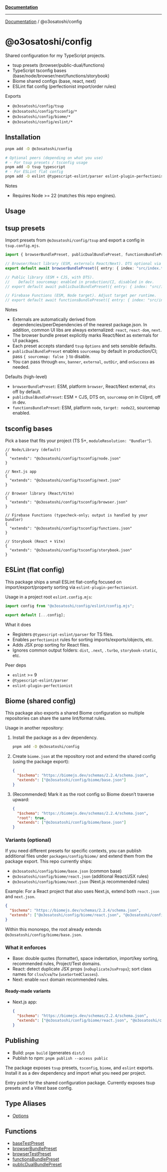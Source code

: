 [**Documentation**](../../README.md)

***

[Documentation](../../README.md) / @o3osatoshi/config

# @o3osatoshi/config

Shared configuration for my TypeScript projects.

- tsup presets (browser/public-dual/functions)
- TypeScript tsconfig bases (base/node/browser/next/functions/storybook)
- Biome shared configs (base, react, next)
- ESLint flat config (perfectionist import/order rules)

Exports
- `@o3osatoshi/config/tsup`
- `@o3osatoshi/config/tsconfig/*`
- `@o3osatoshi/config/biome/*`
- `@o3osatoshi/config/eslint/*`

## Installation

```sh
pnpm add -D @o3osatoshi/config

# Optional peers (depending on what you use)
# - For tsup presets / tsconfig usage
pnpm add -D tsup typescript
# - For ESLint flat config
pnpm add -D eslint @typescript-eslint/parser eslint-plugin-perfectionist
```

Notes
- Requires Node >= 22 (matches this repo engines).

## Usage

## tsup presets

Import presets from `@o3osatoshi/config/tsup` and export a config in `tsup.config.mjs`.

```ts
import { browserBundlePreset, publicDualBundlePreset, functionsBundlePreset } from "@o3osatoshi/config/tsup";

// Browser/React library (ESM, externals React/Next). DTS optional via { dts: true }.
export default await browserBundlePreset({ entry: { index: "src/index.tsx" }, dts: true });

// Public library (ESM + CJS, with DTS).
//    Default sourcemap: enabled in production/CI, disabled in dev.
// export default await publicDualBundlePreset({ entry: { index: "src/index.ts" } });

// Firebase Functions (ESM, Node target). Adjust target per runtime.
// export default await functionsBundlePreset({ entry: { index: "src/index.ts" } });
```

Notes
- Externals are automatically derived from dependencies/peerDependencies of the nearest package.json. In addition, common UI libs are always externalized: `react`, `react-dom`, `next`.
- The browser bundle preset explicitly marks React/Next as externals for UI packages.
- Each preset accepts standard `tsup` `Options` and sets sensible defaults.
- `publicDualBundlePreset` enables `sourcemap` by default in production/CI; pass `{ sourcemap: false }` to disable.
- You can pass through `env`, `banner`, `external`, `outDir`, and `onSuccess` as needed.

Defaults (high-level)
- `browserBundlePreset`: ESM, platform `browser`, React/Next external, `dts` off by default.
- `publicDualBundlePreset`: ESM + CJS, DTS on, `sourcemap` on in CI/prd, off in dev.
- `functionsBundlePreset`: ESM, platform `node`, `target: node22`, sourcemap enabled.

## tsconfig bases
Pick a base that fits your project (TS 5+, `moduleResolution: "Bundler"`).

```jsonc
// Node/Library (default)
{
  "extends": "@o3osatoshi/config/tsconfig/node.json"
}
```

```jsonc
// Next.js app
{
  "extends": "@o3osatoshi/config/tsconfig/next.json"
}
```

```jsonc
// Browser library (React/Vite)
{
  "extends": "@o3osatoshi/config/tsconfig/browser.json"
}
```

```jsonc
// Firebase Functions (typecheck‑only; output is handled by your bundler)
{
  "extends": "@o3osatoshi/config/tsconfig/functions.json"
}
```

```jsonc
// Storybook (React + Vite)
{
  "extends": "@o3osatoshi/config/tsconfig/storybook.json"
}
```

## ESLint (flat config)

This package ships a small ESLint flat-config focused on import/export/property sorting via `eslint-plugin-perfectionist`.

Usage in a project root `eslint.config.mjs`:

```js
import config from "@o3osatoshi/config/eslint/config.mjs";

export default [...config];
```

What it does
- Registers `@typescript-eslint/parser` for TS files.
- Enables `perfectionist` rules for sorting imports/exports/objects, etc.
- Adds JSX prop sorting for React files.
- Ignores common output folders: `dist`, `.next`, `.turbo`, `storybook-static`, etc.

Peer deps
- `eslint` >= 9
- `@typescript-eslint/parser`
- `eslint-plugin-perfectionist`

## Biome (shared config)

This package also exports a shared Biome configuration so multiple repositories can share the same lint/format rules.

Usage in another repository:

1. Install the package as a dev dependency.

   ```bash
   pnpm add -D @o3osatoshi/config
   ```

2. Create `biome.json` at the repository root and extend the shared config (using the package export):

   ```json
   {
     "$schema": "https://biomejs.dev/schemas/2.2.4/schema.json",
     "extends": ["@o3osatoshi/config/biome/base.json"]
   }
   ```

3. (Recommended) Mark it as the root config so Biome doesn’t traverse upward:

   ```json
   {
     "$schema": "https://biomejs.dev/schemas/2.2.4/schema.json",
     "root": true,
     "extends": ["@o3osatoshi/config/biome/base.json"]
   }
   ```

### Variants (optional)

If you need different presets for specific contexts, you can publish additional files under `packages/config/biome/` and extend them from the package export. This repo currently ships:

- `@o3osatoshi/config/biome/base.json` (common base)
- `@o3osatoshi/config/biome/react.json` (additional React/JSX rules)
- `@o3osatoshi/config/biome/next.json` (Next.js recommended rules)

Example: For a React project that also uses Next.js, extend both `react.json` and `next.json`.

```json
{
  "$schema": "https://biomejs.dev/schemas/2.2.4/schema.json",
  "extends": ["@o3osatoshi/config/biome/react.json", "@o3osatoshi/config/biome/next.json"]
}
```

Within this monorepo, the root already extends `@o3osatoshi/config/biome/base.json`.

### What it enforces

- Base: double quotes (formatter), space indentation, import/key sorting, recommended rules, Project/Test domains.
- React: detect duplicate JSX props (`noDuplicateJsxProps`); sort class names for `clsx`/`cva`/`tw` (`useSortedClasses`).
- Next: enable `next` domain recommended rules.

#### Ready-made variants

- Next.js app:

  ```json
  {
    "$schema": "https://biomejs.dev/schemas/2.2.4/schema.json",
    "extends": ["@o3osatoshi/config/biome/react.json", "@o3osatoshi/config/biome/next.json"]
  }
  ```

## Publishing

- Build: `pnpm build` (generates `dist/`)
- Publish to npm: `pnpm publish --access public`

The package exposes `tsup` presets, `tsconfig`, `biome`, and `eslint` exports. Install it as a dev dependency and import what you need per project.

Entry point for the shared configuration package. Currently exposes tsup presets and a Vitest base config.

## Type Aliases

- [Options](type-aliases/Options.md)

## Functions

- [baseTestPreset](functions/baseTestPreset.md)
- [browserBundlePreset](functions/browserBundlePreset.md)
- [browserTestPreset](functions/browserTestPreset.md)
- [functionsBundlePreset](functions/functionsBundlePreset.md)
- [publicDualBundlePreset](functions/publicDualBundlePreset.md)
